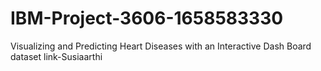 # IBM-Project-3606-1658583330
Visualizing and Predicting Heart Diseases with an Interactive Dash Board
dataset link-Susiaarthi
